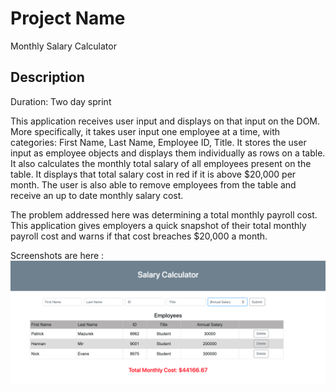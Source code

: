 # Project Name

Monthly Salary Calculator

## Description

Duration: Two day sprint

This application receives user input and displays on that input on the DOM. More specifically, it takes user input one employee at a time, with categories: First Name, Last Name, Employee ID, Title. It stores the user input as employee objects and displays them individually as rows on a table.   It also calculates the monthly total salary of all employees present on the table. It displays that total salary cost in red if it is above $20,000 per month. The user is also able to remove employees from the table and receive an up to date monthly salary cost. 

The problem addressed here was determining a total monthly payroll cost. This application gives employers a quick snapshot of their total monthly payroll cost and warns if that cost breaches $20,000 a month.  

Screenshots are here : ![](Screenshot1.png)

